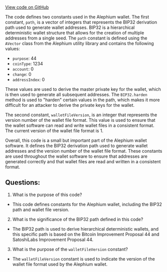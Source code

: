 [View code on GitHub](https://github.com/alephium/alephium/wallet/src/main/scala/org/alephium/wallet/Constants.scala)

The code defines two constants used in the Alephium wallet. The first constant, `path`, is a vector of integers that represents the BIP32 derivation path used to generate wallet addresses. BIP32 is a hierarchical deterministic wallet structure that allows for the creation of multiple addresses from a single seed. The `path` constant is defined using the `AVector` class from the Alephium utility library and contains the following values:

- `purpose`: 44
- `coinType`: 1234
- `account`: 0
- `change`: 0
- `addressIndex`: 0

These values are used to derive the master private key for the wallet, which is then used to generate all subsequent addresses. The `BIP32.harden` method is used to "harden" certain values in the path, which makes it more difficult for an attacker to derive the private keys for the wallet.

The second constant, `walletFileVersion`, is an integer that represents the version number of the wallet file format. This value is used to ensure that the wallet software can read and write wallet files in a consistent format. The current version of the wallet file format is 1.

Overall, this code is a small but important part of the Alephium wallet software. It defines the BIP32 derivation path used to generate wallet addresses and the version number of the wallet file format. These constants are used throughout the wallet software to ensure that addresses are generated correctly and that wallet files are read and written in a consistent format.
## Questions: 
 1. What is the purpose of this code?
- This code defines constants for the Alephium wallet, including the BIP32 path and wallet file version.

2. What is the significance of the BIP32 path defined in this code?
- The BIP32 path is used to derive hierarchical deterministic wallets, and this specific path is based on the Bitcoin Improvement Proposal 44 and SatoshiLabs Improvement Proposal 44.

3. What is the purpose of the `walletFileVersion` constant?
- The `walletFileVersion` constant is used to indicate the version of the wallet file format used by the Alephium wallet.